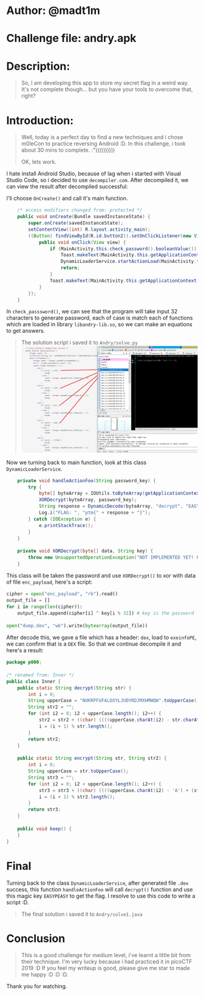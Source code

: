 # Author: @madt1m
# Challenge file: andry.apk
# Description:
> So, I am developing this app to store my secret flag in a weird way. It's not complete though... but you have your tools to overcome that, right?

# Introduction:
> Well, today is a perfect day to find a new techniques and i chose m0leCon to practice reversing Android :D. In this challenge, i took about 30 mins to complete. :"))))))))))
> 
> OK, lets work.

I hate install Android Studio, because of lag when i started with Visual Studio Code, so i decided to use `decompiler.com`. After decompiled it, we can view the result after decompiled successful:

I'll choose `OnCreate()` and call it's main function.
```java
    /* access modifiers changed from: protected */
    public void onCreate(Bundle savedInstanceState) {
        super.onCreate(savedInstanceState);
        setContentView((int) R.layout.activity_main);
        ((Button) findViewById(R.id.button2)).setOnClickListener(new View.OnClickListener() {
            public void onClick(View view) {
                if (MainActivity.this.check_password().booleanValue()) {
                    Toast.makeText(MainActivity.this.getApplicationContext(), "Yes!", 0).show();
                    DynamicLoaderService.startActionLoad(MainActivity.this.getApplicationContext(), ((EditText) MainActivity.this.findViewById(R.id.editPassword1)).getText().toString());
                    return;
                }
                Toast.makeText(MainActivity.this.getApplicationContext(), "No...", 0).show();
            }
        });
    }
```
In `check_passsword()`, we can see that the program will take input 32 characters to generate password, each of case is match each of functions which are loaded in library `libandry-lib.so`, so we can make an equations to get answers.
> The solution script i saved it to `Andry/solve.py`
![b](b.png)

Now we turning back to main function, look at this class `DynamicLoaderService`.
```java
    private void handleActionFoo(String password_key) {
        try {
            byte[] byteArray = IOUtils.toByteArray(getApplicationContext().getAssets().open("enc_payload"));
            XORDecrypt(byteArray, password_key);
            String response = DynamicDecode(byteArray, "decrypt", "EASYPEASY");
            Log.i("FLAG: ", "ptm{" + response + "}");
        } catch (IOException e) {
            e.printStackTrace();
        }
    }

    private void XORDecrypt(byte[] data, String key) {
        throw new UnsupportedOperationException("NOT IMPLEMENTED YET! PURE GUESSING!");
    }
```
This class will be taken the password and use `XORDecrypt()` to xor with data of file `enc_payload`, here's a script:
```python
cipher = open("enc_payload", "rb").read()
output_file = []
for i in range(len(cipher)):
    output_file.append(cipher[i] ^ key[i % 32]) # key is the password
    
open("dump.dex", "wb").write(bytearray(output_file))
```
After decode this, we gave a file which has a header: `dex`, load to `exeinfoPE`, we can confirm that is a `DEX` file. So that we continue decompile it and here's a result:
```java
package p000;

/* renamed from: Inner */
public class Inner {
    public static String decrypt(String str) {
        int i = 0;
        String upperCase = "NUKRPFUFALOXYLJUDYRDJMXHMWQW".toUpperCase();
        String str2 = "";
        for (int i2 = 0; i2 < upperCase.length(); i2++) {
            str2 = str2 + ((char) ((((upperCase.charAt(i2) - str.charAt(i)) + 26) % 26) + 65));
            i = (i + 1) % str.length();
        }
        return str2;
    }

    public static String encrypt(String str, String str2) {
        int i = 0;
        String upperCase = str.toUpperCase();
        String str3 = "";
        for (int i2 = 0; i2 < upperCase.length(); i2++) {
            str3 = str3 + ((char) ((((upperCase.charAt(i2) - 'A') + (str2.charAt(i) - 'A')) % 26) + 65));
            i = (i + 1) % str2.length();
        }
        return str3;
    }

    public void keep() {
    }
}
```
# Final
Turning back to the class `DynamicLoaderService`, after generated file `.dex` success, this function `handleActionFoo` will call `decrypt()` function and use this magic key `EASYPEASY` to get the flag. I resolve to use this code to write a script :D.
> The final solution i saved it to `Andry/solve1.java`

# Conclusion
> This is a good challenge for medium level, i've learnt a little bit from their technique. I'm very lucky because i had practiced it in picoCTF 2019 :D
> If you feel my writeup is good, please give me star to made me happy :D :D :D.

Thank you for watching.
